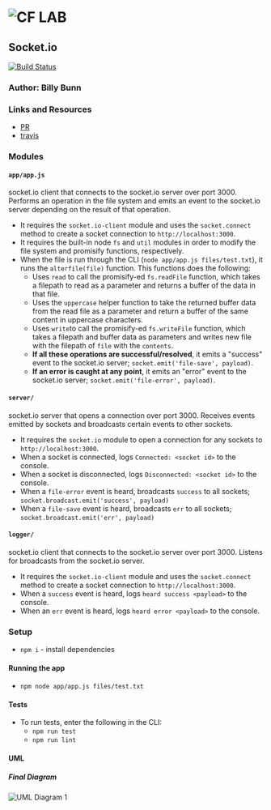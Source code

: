 ![CF](http://i.imgur.com/7v5ASc8.png) LAB
=================================================

<!-- LINKS -->
<!-- Replace the link for each in brackets below -->
<!-- PR (working into submission) -->
[1]: https://github.com/401-advanced-javascript-billybunn/lab-18/pull/1
<!-- travis build -->
[2]: https://travis-ci.com/401-advanced-javascript-billybunn/lab-18/builds/107906598
<!-- back-end -->
[3]: http://xyz.com
<!-- front-end -->
[4]: http://xyz.com
<!-- swagger -->
[5]: http://xyz.com
<!-- jsdoc-->
[6]: heroku-link/docs 

## Socket.io
[![Build Status](https://travis-ci.com/401-advanced-javascript-billybunn/lab-18.svg?branch=working)](https://travis-ci.com/401-advanced-javascript-billybunn/lab-18)

### Author: Billy Bunn

### Links and Resources
* [PR][1]
* [travis][2]
<!-- (when applicable) -->
<!-- * [back-end][3] -->
<!-- (when applicable) -->
<!-- * [front-end][4] -->

<!-- #### Documentation -->
<!-- API assignments only -->
<!-- * [swagger][5] -->
<!-- (All assignments) -->
<!-- * [jsdoc][6] -->

### Modules
#### `app/app.js`
socket.io client that connects to the socket.io server over port 3000. Performs an operation in the file system and emits an event to the socket.io server depending on the result of that operation.
* It requires the `socket.io-client` module and uses the `socket.connect` method to create a socket connection to `http://localhost:3000`.
* It requires the built-in node `fs` and `util` modules in order to modify the file system and promisify functions, respectively.
* When the file is run through the CLI (`node app/app.js files/test.txt`), it runs the `alterfile(file)` function. This functions does the following:
  * Uses `read` to call the promisify-ed `fs.readFile` function, which takes a filepath to read as a parameter and returns a buffer of the data in that file.
  * Uses the `uppercase` helper function to take the returned buffer data from the read file as a parameter and return a buffer of the same content in uppercase characters.
  * Uses `write`to call the promisify-ed `fs.writeFile` function, which takes a filepath and buffer data as parameters and writes new file with the filepath of `file` with the `contents`.
  * **If all these operations are successful/resolved**, it emits a "success" event to the socket.io server; `socket.emit('file-save', payload)`.
  * **If an error is caught at any point**, it emits an "error" event to the socket.io server; `socket.emit('file-error', payload)`.

#### `server/`
socket.io server that opens a connection over port 3000. Receives events emitted by sockets and broadcasts certain events to other sockets.
* It requires the `socket.io` module to open a connection for any sockets to `http://localhost:3000`.
* When a socket is connected, logs `Connected: <socket id>` to the console.
* When a socket is disconnected, logs `Disconnected: <socket id>` to the console.
* When a `file-error` event is heard, broadcasts `success` to all sockets; `socket.broadcast.emit('success', payload)`
* When a `file-save` event is heard, broadcasts `err` to all sockets; `socket.broadcast.emit('err', payload)`

#### `logger/`
socket.io client that connects to the socket.io server over port 3000. Listens for broadcasts from the socket.io server.
* It requires the `socket.io-client` module and uses the `socket.connect` method to create a socket connection to `http://localhost:3000`.
* When a `success` event is heard, logs `heard success <payload>` to the console.
* When an `err` event is heard, logs `heard error <payload>` to the console.


### Setup
<!-- #### `.env` requirements -->
* `npm i` - install dependencies
<!-- * `PORT` - assign a port number -->
<!-- * `MONGODB_URI` - URL to the running mongo instance/db -->


#### Running the app
<!-- * `npm start` -->
* `npm node app/app.js files/test.txt`

<!-- * Endpoint: `/` -->
<!-- * Endpoint: `/foo/bar/` -->
  <!-- * Returns a JSON object with abc in it. -->
<!-- * Endpoint: `/bing/zing/` -->
  <!-- * Returns a JSON object with xyz in it. -->
  
#### Tests
* To run tests, enter the following in the CLI:
  * `npm run test`
  * `npm run lint`
<!-- * What assertions were made? -->
<!-- * What assertions need to be / should be made? -->

#### UML
##### Final Diagram
![UML Diagram 1](https://i.imgur.com/BZvYdbD.jpg)
<!-- --- -->
<!-- ##### Lecture Diagram -->
<!-- ![UML Diagram 2](https://i.imgur.com/JWXXXMh.jpg) -->
